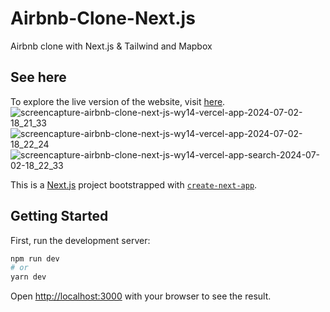 # Airbnb-Clone-Next.js

Airbnb clone with Next.js &amp; Tailwind and Mapbox

## See here

To explore the live version of the website, visit [here](https://airbnb-clone-next-js-wy14.vercel.app/).
![screencapture-airbnb-clone-next-js-wy14-vercel-app-2024-07-02-18_21_33](https://github.com/mahmoud-elkassas/Restaurant-Website/assets/105293110/97305285-1a08-4078-87c9-83ba61b2247e)
![screencapture-airbnb-clone-next-js-wy14-vercel-app-2024-07-02-18_22_24](https://github.com/mahmoud-elkassas/Restaurant-Website/assets/105293110/3b795be5-0fb0-4c3e-b8b6-d3a7ad31bebf)
![screencapture-airbnb-clone-next-js-wy14-vercel-app-search-2024-07-02-18_22_33](https://github.com/mahmoud-elkassas/Restaurant-Website/assets/105293110/4cda9c7c-de2a-4952-b54b-a17717dbe789)

This is a [Next.js](https://nextjs.org/) project bootstrapped with [`create-next-app`](https://github.com/vercel/next.js/tree/canary/packages/create-next-app).

## Getting Started

First, run the development server:

```bash
npm run dev
# or
yarn dev
```

Open [http://localhost:3000](http://localhost:3000) with your browser to see the result.
